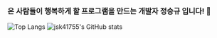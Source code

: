 ### 온 사람들이 행복하게 할 프로그램을 만드는 개발자 정승규 입니다! 👋

<!--
**jsk41755/jsk41755** is a ✨ _special_ ✨ repository because its `README.md` (this file) appears on your GitHub profile.

Here are some ideas to get you started:

- 🔭 I’m currently working on ...
- 🌱 I’m currently learning ...
- 👯 I’m looking to collaborate on ...
- 🤔 I’m looking for help with ...
- 💬 Ask me about ...
- 📫 How to reach me: ...
- 😄 Pronouns: ...
- ⚡ Fun fact: ...
-->

![Top Langs](https://github-readme-stats.vercel.app/api/top-langs/?username=jsk41755&layout=compact&theme=gruvbox)
![jsk41755's GitHub stats](https://github-readme-stats.vercel.app/api?username=jsk41755&show_icons=true&theme=gruvbox)  
